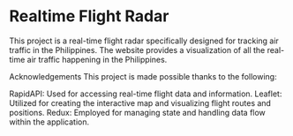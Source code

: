 # Realtime Flight Radar
This project is a real-time flight radar specifically designed for tracking air traffic in the Philippines. The website provides a visualization of all the real-time air traffic happening in the Philippines.

Acknowledgements
This project is made possible thanks to the following:

RapidAPI: Used for accessing real-time flight data and information.
Leaflet: Utilized for creating the interactive map and visualizing flight routes and positions.
Redux: Employed for managing state and handling data flow within the application.
